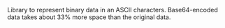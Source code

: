 Library to represent binary data in an ASCII characters.
Base64-encoded data takes about 33% more space than the original data.